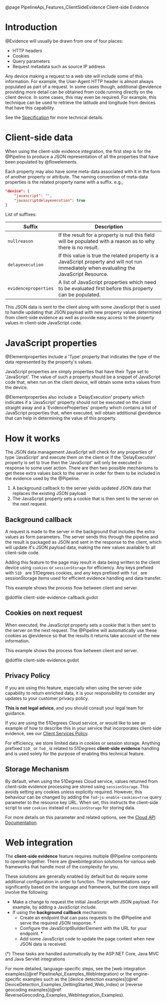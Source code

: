 @page PipelineApi_Features_ClientSideEvidence Client-side Evidence

# Introduction

@Evidence will usually be drawn from one of four places:

* HTTP headers
* Cookies
* Query parameters
* Request metadata such as source IP address

Any device making a request to a web site will include some of this information.
For example, the User-Agent HTTP header is almost always populated as part of a
request.
In some cases though, additional @evidence providing more detail can be obtained
from code running directly on the client device. In some cases, this may even be 
required.
For example, this technique can be used to retrieve the latitude and longitude 
from devices that have this capability.

See the
[Specification](https://github.com/51Degrees/specifications/blob/main/pipeline-specification/features/web-integration.md#client-side-features)
for more technical details.

# Client-side data

When using the client-side evidence integration, the first step is for the @Pipeline
to produce a JSON representation of all the properties that have been populated
by @flowelements.

Each property may also have some meta-data associated with it in the form of 
another property or attribute. The naming convention of meta-data properties 
is the related property name with a suffix. e.g., 

```json
"device": {
	"javascript": "",
	"javascriptdelayexecution": true
}
```

List of suffixes:

| Suffix | Description |
| ------ | ----------- |
| ``nullreason`` | If the result for a property is null this field will be populated with a reason as to why there is no result. |
| ``delayexecution`` | If this value is true the related property is a JavaScript property and will not run immediately when evaluating the JavaScript Resource. |
| ``evidenceproperties`` | A list of JavaScript properties which need to be evaluated first before this property can be populated. |

This JSON data is sent to the client along with some JavaScript that is used to
handle updating that JSON payload with new property values determined from 
client-side evidence as well as provide easy access to the property values 
in client-side JavaScript code.

# JavaScript properties

@Elementproperties include a 'Type' property that indicates the type of the 
data represented by the property's values.

JavaScript properties are simply properties that have their Type set to 'JavaScript'.
The value of such a property should be a snippet of JavaScript code that, when run on
the client device, will obtain some extra values from the device. 

@Elementproperties also include a 'DelayExecution' property which indicates if a 'JavaScript' property
should not be executed on the client straight away and a 'EvidenceProperties' property which
contains a list of JavaScript properties that, when executed, will obtain additional 
@evidence that can help in determining the value of this property.

# How it works

The JSON data management JavaScript will check for any properties of type 'JavaScript'
and execute them on the client or if the 'DelayExecution' property is set to true then 
the 'JavaScript' will only be executed in response to some user action. There are then two 
possible mechanisms to get these extra values back to the server in order for them to 
be included in the evidence used by the @Pipeline.

1. A background callback to the server yields updated JSON data that replaces 
the existing JSON payload.
2. The JavaScript property sets a cookie that is then sent to the server on the
next request.

## Background callback

A request is made to the server in the background that includes the extra values 
as form parameters. The server sends this through the pipeline and the result is 
packaged as JSON and sent in the response to the client, which will update it's 
JSON payload data, making the new values available to all client-side code.

Adding this feature to the page may result in data being written to the client
device using `cookies` or `sessionStorage` for efficiency.
Any keys prefixed with `51D_` are 51Degrees cookies,
and any keys prefixed with `fod_` are sessionStorage items used for efficient
evidence handling and data transfer.

This example shows the process flow between client and server.

@dotfile client-side-evidence-callback.gvdot

## Cookies on next request

When executed, the JavaScript property sets a cookie that is then sent to the 
server on the next request. The @Pipeline will automatically use these cookies
as @evidence so that the results it returns take account of the new information.

This example shows the process flow between client and server.

@dotfile client-side-evidence.gvdot

## Privacy Policy

If you are using this feature, especially when using the server-side capability
to return enriched data, it is your responsibility to consider any updates to
your customer privacy policy.

**This is not legal advice**, and you should consult your legal team for guidance.

If you are using the 51Degrees Cloud service, or would like to see an example
of how to describe this in your service that incorporates client-side evidence,
see our [Client Services Policy](https://51degrees.com/terms/client-services-privacy-policy/20240430).

For efficiency, we store limited data in cookies or session storage.
Anything prefixed `51D_` or `fod_` is related to 51Degrees **client-side evidence**
handling and is used solely for the purpose of enabling this technical feature.

## Storage Mechanism

By default, when using the 51Degrees Cloud service, values returned from client-side
evidence processing are stored using `sessionStorage`. This avoids setting any
cookies unless explicitly required. However, this behaviour can be changed by
adding the `fod-js-enable-cookies=true` query parameter to the resource key URL.
When set, this instructs the client-side script to use `cookies` instead of 
`sessionStorage` for storing data.

For more details on this parameter and related options, see the [Cloud API Documentation](https://cloud.51degrees.com/api-docs/index.html).

# Web integration

The **client-side evidence** feature requires multiple @Pipeline components to operate
together. There are @webintegration solutions for various web frameworks that handle 
most of the complexity for you.

These solutions are generally enabled by default but do require some additional 
configuration in order to function. The implementations vary significantly based 
on the language and framework, but the core steps will involve the following:

- Make a change to request the initial JavaScript with JSON payload. 
For example, by adding a JavaScript include.
- If using the **background callback** mechanism:
  - Create an endpoint that can pass requests to the @Pipeline and serve the 
  required JSON response. *
  - Configure the JavaScriptBuilderElement with the URL for your endpoint. *
  - Add some JavaScript code to update the page content when new JSON data is
  received.

(*) These tasks are handled automatically by the ASP.NET Core, Java MVC 
and Java Servlet integrations

For more detailed, language-specific steps, see the 
[web integration examples](@ref PipelineApi_Examples_WebIntegration) or the engine-specific 
examples such as the 
[device detection examples](@ref DeviceDetection_Examples_GettingStarted_Web_Index)
or [reverse geocoding examples](@ref ReverseGeocoding_Examples_WebIntegration_Examples).
